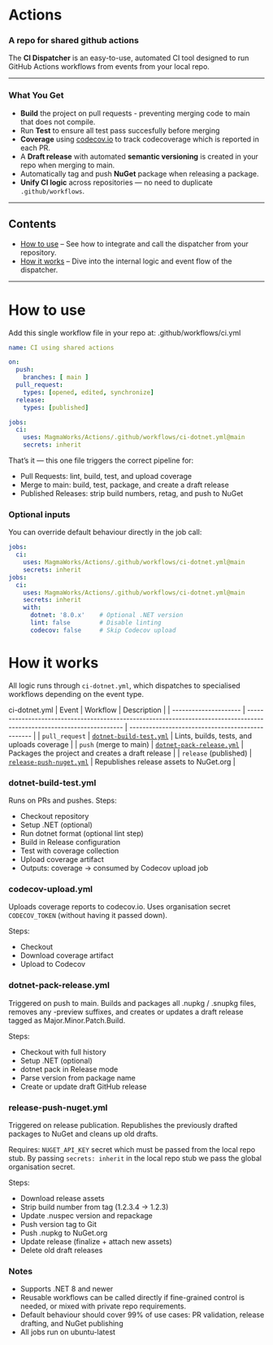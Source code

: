 # Actions
### A repo for shared github actions

The **CI Dispatcher** is an easy-to-use, automated CI tool designed to run GitHub Actions workflows from events from your local repo.  

---

### What You Get

- **Build** the project on pull requests - preventing merging code to main that does not compile.
- Run **Test** to ensure all test pass succesfully before merging
- **Coverage** using [codecov.io](https://app.codecov.io/gh/MagmaWorks) to track codecoverage which is reported in each PR.
- A **Draft release** with automated **semantic versioning** is created in your repo when merging to main.
- Automatically tag and push **NuGet** package when releasing a package.
- **Unify CI logic** across repositories — no need to duplicate `.github/workflows`.  

---

## Contents

- [How to use](#how-to-use) – See how to integrate and call the dispatcher from your repository.  
- [How it works](#how-it-works) – Dive into the internal logic and event flow of the dispatcher.

---

# How to use

Add this single workflow file in your repo at:
.github/workflows/ci.yml

```yaml
name: CI using shared actions

on:
  push:
    branches: [ main ]
  pull_request:
    types: [opened, edited, synchronize]
  release:
    types: [published]

jobs:
  ci:
    uses: MagmaWorks/Actions/.github/workflows/ci-dotnet.yml@main
    secrets: inherit
```

That’s it — this one file triggers the correct pipeline for:
- Pull Requests: lint, build, test, and upload coverage
- Merge to main: build, test, package, and create a draft release
- Published Releases: strip build numbers, retag, and push to NuGet

### Optional inputs
You can override default behaviour directly in the job call:

```yaml
jobs:
  ci:
    uses: MagmaWorks/Actions/.github/workflows/ci-dotnet.yml@main
    secrets: inherit
jobs:
  ci:
    uses: MagmaWorks/Actions/.github/workflows/ci-dotnet.yml@main
    secrets: inherit
    with:
      dotnet: '8.0.x'    # Optional .NET version
      lint: false        # Disable linting
      codecov: false     # Skip Codecov upload
```

# How it works
All logic runs through `ci-dotnet.yml`, which dispatches to specialised workflows depending on the event type.

ci-dotnet.yml
| Event                 | Workflow                                                                                                               | Description                                      |
| --------------------- | ---------------------------------------------------------------------------------------------------------------------- | ------------------------------------------------ |
| `pull_request`        | [`dotnet-build-test.yml`](https://github.com/MagmaWorks/Actions/blob/main/.github/workflows/dotnet-build-test.yml)     | Lints, builds, tests, and uploads coverage       |
| `push` (merge to main)         | [`dotnet-pack-release.yml`](https://github.com/MagmaWorks/Actions/blob/main/.github/workflows/dotnet-pack-release.yml) | Packages the project and creates a draft release |
| `release` (published) | [`release-push-nuget.yml`](https://github.com/MagmaWorks/Actions/blob/main/.github/workflows/release-push-nuget.yml)   | Republishes release assets to NuGet.org          |


### dotnet-build-test.yml

Runs on PRs and pushes.
Steps:
- Checkout repository
- Setup .NET (optional)
- Run dotnet format (optional lint step)
- Build in Release configuration
- Test with coverage collection
- Upload coverage artifact
- Outputs: coverage → consumed by Codecov upload job

### codecov-upload.yml

Uploads coverage reports to codecov.io.
Uses organisation secret `CODECOV_TOKEN` (without having it passed down).

Steps:
- Checkout
- Download coverage artifact
- Upload to Codecov

### dotnet-pack-release.yml

Triggered on push to main.
Builds and packages all .nupkg / .snupkg files, removes any -preview suffixes, and creates or updates a draft release tagged as Major.Minor.Patch.Build.

Steps:
- Checkout with full history
- Setup .NET (optional)
- dotnet pack in Release mode
- Parse version from package name
- Create or update draft GitHub release

### release-push-nuget.yml

Triggered on release publication.
Republishes the previously drafted packages to NuGet and cleans up old drafts.

Requires: `NUGET_API_KEY` secret which must be passed from the local repo stub. By passing `secrets: inherit` in the local repo stub we pass the global organisation secret.

Steps:
- Download release assets
- Strip build number from tag (1.2.3.4 → 1.2.3)
- Update .nuspec version and repackage
- Push version tag to Git
- Push .nupkg to NuGet.org
- Update release (finalize + attach new assets)
- Delete old draft releases


### Notes

- Supports .NET 8 and newer
- Reusable workflows can be called directly if fine-grained control is needed, or mixed with private repo requirements.
- Default behaviour should cover 99% of use cases: PR validation, release drafting, and NuGet publishing
- All jobs run on ubuntu-latest
